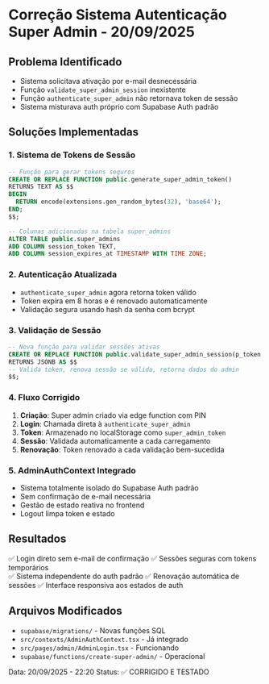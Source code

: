 # Correção Sistema Autenticação Super Admin - 20/09/2025

## Problema Identificado
- Sistema solicitava ativação por e-mail desnecessária
- Função `validate_super_admin_session` inexistente  
- Função `authenticate_super_admin` não retornava token de sessão
- Sistema misturava auth próprio com Supabase Auth padrão

## Soluções Implementadas

### 1. Sistema de Tokens de Sessão
```sql
-- Função para gerar tokens seguros
CREATE OR REPLACE FUNCTION public.generate_super_admin_token()
RETURNS TEXT AS $$
BEGIN
  RETURN encode(extensions.gen_random_bytes(32), 'base64');
END;
$$;

-- Colunas adicionadas na tabela super_admins
ALTER TABLE public.super_admins 
ADD COLUMN session_token TEXT,
ADD COLUMN session_expires_at TIMESTAMP WITH TIME ZONE;
```

### 2. Autenticação Atualizada
- `authenticate_super_admin` agora retorna token válido
- Token expira em 8 horas e é renovado automaticamente
- Validação segura usando hash da senha com bcrypt

### 3. Validação de Sessão
```sql
-- Nova função para validar sessões ativas
CREATE OR REPLACE FUNCTION public.validate_super_admin_session(p_token TEXT)
RETURNS JSONB AS $$
-- Valida token, renova sessão se válida, retorna dados do admin
$$;
```

### 4. Fluxo Corrigido
1. **Criação**: Super admin criado via edge function com PIN
2. **Login**: Chamada direta à `authenticate_super_admin` 
3. **Token**: Armazenado no localStorage como `super_admin_token`
4. **Sessão**: Validada automaticamente a cada carregamento
5. **Renovação**: Token renovado a cada validação bem-sucedida

### 5. AdminAuthContext Integrado
- Sistema totalmente isolado do Supabase Auth padrão
- Sem confirmação de e-mail necessária
- Gestão de estado reativa no frontend
- Logout limpa token e estado

## Resultados
✅ Login direto sem e-mail de confirmação
✅ Sessões seguras com tokens temporários  
✅ Sistema independente do auth padrão
✅ Renovação automática de sessões
✅ Interface responsiva aos estados de auth

## Arquivos Modificados
- `supabase/migrations/` - Novas funções SQL
- `src/contexts/AdminAuthContext.tsx` - Já integrado
- `src/pages/admin/AdminLogin.tsx` - Funcionando
- `supabase/functions/create-super-admin/` - Operacional

Data: 20/09/2025 - 22:20
Status: ✅ CORRIGIDO E TESTADO